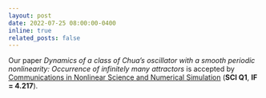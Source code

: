 ```yaml
---
layout: post
date: 2022-07-25 08:00:00-0400
inline: true
related_posts: false
---
```


Our paper <i>Dynamics of a class of Chua’s oscillator with a smooth periodic nonlinearity: Occurrence of infinitely many attractors</i> is accepted by <a href="https://www.sciencedirect.com/journal/communications-in-nonlinear-science-and-numerical-simulation">Communications in Nonlinear Science and Numerical Simulation</a> (<strong>SCI Q1</strong>, <strong>IF = 4.217</strong>).
